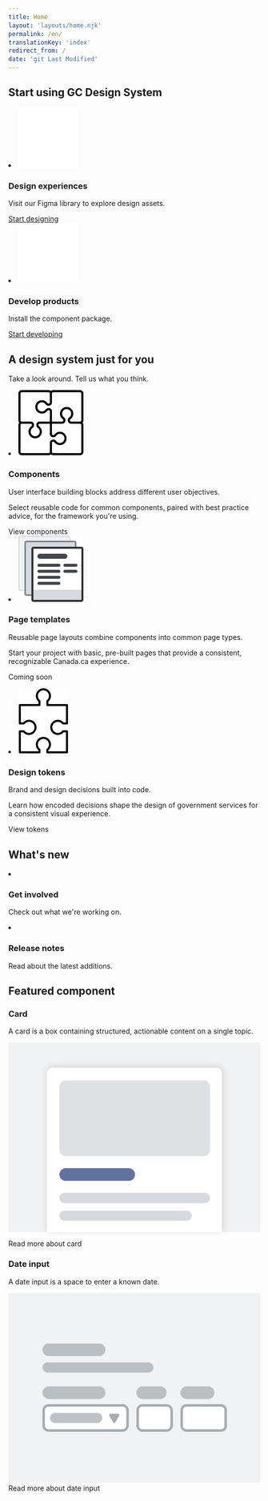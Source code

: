 ```yaml
---
title: Home
layout: 'layouts/home.njk'
permalink: /en/
translationKey: 'index'
redirect_from: /
date: 'git Last Modified'
---
```


<h2 class="py-450">Start using GC Design System</h2>

<article class="py-500 bg-primary text-light bg-full-width">
  <gcds-grid tag="ul" columns="1fr" columns-tablet="1fr 1fr" gap="450">
    <li class="list-none md:mb-0 mb-500">
      <img class="mb-400" src="../../images/common/home/icon-design.svg" alt="" />
      <h3 class="mb-400">Design experiences</h3>
      <p class="mb-400">Visit our Figma library to explore design assets.</p>
      <a class="link-light" href="{{ links.figma }}" target="_blank">
        Start designing
        <gcds-icon name="external-link" label="Opens in a new tab." margin-left="50" />
      </a>
    </li>
    <li class="list-none">
      <img class="mb-400" src="../../images/common/home/icon-develop.svg" alt="" />
      <h3 class="mb-400">Develop products</h3>
      <p class="mb-400">Install the component package.</p>
      <a class="link-light" href="{{ links.installation }}">Start developing</a>
    </li>
  </gcds-grid>
</article>

<article class="py-450">
  <h2 class="mb-400">A design system just for you</h2>
  <p class="mb-500">Take a look around. <gcds-link href="{{ links.contact }}">Tell us what you think</gcds-link>.</p>
  <gcds-grid tag="ul" columns="1fr" columns-tablet="1fr 1fr" columns-desktop="1fr 1fr 1fr" gap="450">
    <li class="list-none">
      <img class="mb-200" src="../../images/common/home/icon-components.svg" alt="" />
      <h3 class="mb-400">Components</h3>
      <p class="mb-400">User interface building blocks address different user objectives.</p>
      <p class="mb-400">Select reusable code for common components, paired with best practice advice, for the framework you're using.</p>
      <gcds-link href="{{ links.components }}">View components</gcds-link>
    </li>
    <li class="list-none">
      <img class="mb-200" src="../../images/common/home/icon-template.svg" alt="" />
      <h3 class="mb-400">Page templates</h3>
      <p class="mb-400">Reusable page layouts combine components into common page types.</p>
      <p class="mb-400">Start your project with basic, pre-built pages that provide a consistent, recognizable Canada.ca experience.</p>
      <p>Coming soon</p>
    </li>
    <li class="list-none">
      <img class="mb-200" src="../../images/common/home/icon-tokens.svg" alt="" />
      <h3 class="mb-400">Design tokens</h3>
      <p class="mb-400">Brand and design decisions built into code.</p>
      <p class="mb-400">Learn how encoded decisions shape the design of government services for a consistent visual experience.</p>
      <gcds-link href="{{ links.styles }}">View tokens</gcds-link>
    </li>
  </gcds-grid>
</article>

<article class="py-500 bg-light bg-full-width">
  <h2 class="mb-400">What's new</h2>
  <gcds-grid tag="ul" columns="1fr" columns-tablet="1fr 1fr" gap="450">
    <li class="list-none bg-white p-450 b-radius-md">
      <h3 class="mb-400">
        <gcds-link href="{{ links.getInvolved }}">Get involved</gcds-link>
      </h3>
      <p>Check out what we're working on.</p>
    </li>
    <li class="list-none bg-white px-250 py-450 b-radius-md">
      <h3 class="mb-400">
        <gcds-link external href="{{ links.releaseNotes }}">Release notes</gcds-link>
      </h3>
      <p>Read about the latest additions.</p>
    </li>
  </gcds-grid>
</article>

<article class="py-450">
  <h2 class="mb-400">Featured component</h2>

  <h3 class="mb-400">Card</h3>
  <p class="mb-450">A card is a box containing structured, actionable content on a single topic.</p>
  <img class="d-block mb-400" src="../../images/common/components/preview-card.svg" alt="The card component shows a box containing a rectangular image in the top half. Immediately below is a blue rectangular bar running across three quarters of the box representing the card title. Two longer grey bars are stacked just below the blue bar, representing the card description and context area/metadata sections." />
  <gcds-link href="{{ links.card }}">Read more about card</gcds-link>

  <h3 class="mt-500 mb-400">Date input</h3>
  <p class="mb-450">A date input is a space to enter a known date.</p>
  <img class="d-block mb-400" src="../../images/en/components/preview/preview-date-input.svg" alt="Thick grey lines at the top represent the legend and hint text. A white box with a thin grey border and a grey line and grey arrow inside of it represents the select input for the month. Beside this are two smaller white boxes with thin grey outlines representing the text inputs for the day and year." />
  <gcds-link href="{{ links.dateInput }}">Read more about date input</gcds-link>
</article>
